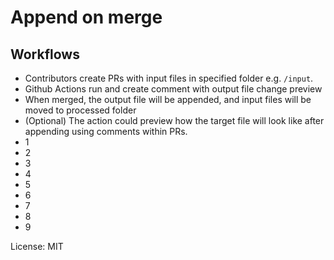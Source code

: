 # Append on merge

## Workflows

- Contributors create PRs with input files in specified folder e.g. `/input`.
- Github Actions run and create comment with output file change preview
- When merged, the output file will be appended, and input files will be moved to processed folder
- (Optional) The action could preview how the target file will look like after appending using comments within PRs.
- 1
- 2
- 3
- 4
- 5
- 6
- 7
- 8
- 9
<!--%%% APPEND_ON_MERGE: Puts above this line %%%-->

License: MIT